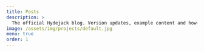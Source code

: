 ```yaml
---
title: Posts
description: >
  The official Hydejack blog. Version updates, example content and how-to guides on how to blog with Jekyll.
image: /assets/img/projects/default.jpg
menu: true
order: 1
---
```

